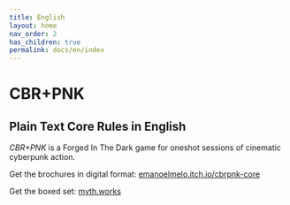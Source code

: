 ```yaml
---
title: English
layout: home
nav_order: 2
has_children: true
permalink: docs/en/index
---
```


# CBR+PNK 

## Plain Text Core Rules in English

_CBR+PNK_ is a Forged In The Dark game for oneshot sessions of cinematic cyberpunk action.

Get the brochures in digital format: [emanoelmelo.itch.io/cbrpnk-core](https://emanoelmelo.itch.io/cbrpnk-core)

Get the boxed set: [myth.works](https://myth.works/products/cbr-pnk)